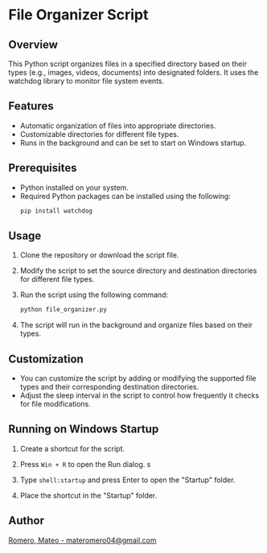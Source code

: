 
# File Organizer Script

## Overview

This Python script organizes files in a specified directory based on their types (e.g., images, videos, documents) into designated folders. It uses the watchdog library to monitor file system events.

## Features

- Automatic organization of files into appropriate directories.
- Customizable directories for different file types.
- Runs in the background and can be set to start on Windows startup.

## Prerequisites

- Python installed on your system.
- Required Python packages can be installed using the following:
  ```bash
  pip install watchdog
  ```

## Usage

1. Clone the repository or download the script file.

2. Modify the script to set the source directory and destination directories for different file types.

3. Run the script using the following command:
   ```bash
   python file_organizer.py
   ```

4. The script will run in the background and organize files based on their types.

## Customization

- You can customize the script by adding or modifying the supported file types and their corresponding destination directories.
- Adjust the sleep interval in the script to control how frequently it checks for file modifications.

## Running on Windows Startup

1. Create a shortcut for the script.

2. Press `Win + R` to open the Run dialog.
s
3. Type `shell:startup` and press Enter to open the "Startup" folder.

4. Place the shortcut in the "Startup" folder.

## Author

[Romero, Mateo - materomero04@gmail.com](materomero04@gmail.com)
